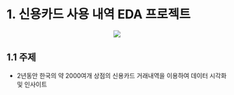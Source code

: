 # 1. 신용카드 사용 내역 EDA 프로젝트
<p align="center"><img src="https://user-images.githubusercontent.com/72811950/105155279-bf002800-5b4d-11eb-8af9-b2f5bc72215f.jpg"></p>

## 1.1 주제
- 2년동안 한국의 약 2000여개 상점의 신용카드 거래내역을 이용하여 데이터 시각화 및 인사이트  
